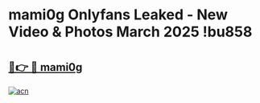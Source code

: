 # mami0g Onlyfans Leaked - New Video & Photos March 2025 !bu858

# <h2><a href="https://pmddow.iuczelnia.edu.pl?title=mami0g&ref=bu858">🔗👉 🔴 mami0g</a></h2>

[![acn](https://github.com/user-attachments/assets/0f9c940e-d8b0-45ae-aac7-cd30a18b3e1c)](https://pmddow.iuczelnia.edu.pl?title=mami0g&ref=bu858)

